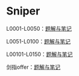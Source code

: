 # Sniper

L0001-L0050：[题解与笔记](https://github.com/Sniper970119/leetCode/tree/master/L0001%7EL0050)

L0051-L0100：[题解与笔记](https://github.com/Sniper970119/leetCode/tree/master/L0051%7EL0100)

L00101-L0150：[题解与笔记](https://github.com/Sniper970119/leetCode/tree/master/L0101%7EL0150)

剑指offer：[题解与笔记](https://github.com/Sniper970119/leetCode/tree/master/L0001%7EL0050)

